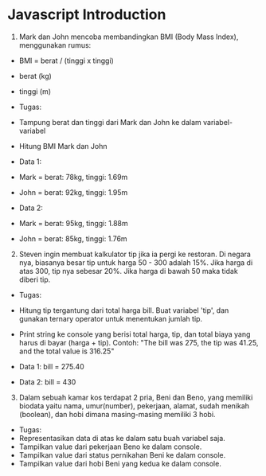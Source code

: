# Javascript Introduction

1. Mark dan John mencoba membandingkan BMI (Body Mass Index), menggunakan rumus:

- BMI = berat / (tinggi x tinggi)
- berat (kg)
- tinggi (m)

- Tugas:
- Tampung berat dan tinggi dari Mark dan John ke dalam variabel-variabel
- Hitung BMI Mark dan John

- Data 1:
- Mark = berat: 78kg, tinggi: 1.69m
- John = berat: 92kg, tinggi: 1.95m

- Data 2:
- Mark = berat: 95kg, tinggi: 1.88m
- John = berat: 85kg, tinggi: 1.76m

2. Steven ingin membuat kalkulator tip jika ia pergi ke restoran. Di negara nya, biasanya besar tip untuk harga 50 - 300 adalah 15%. Jika harga di atas 300, tip nya sebesar 20%. Jika harga di bawah 50 maka tidak diberi tip.

- Tugas:
- Hitung tip tergantung dari total harga bill. Buat variabel 'tip', dan gunakan ternary operator untuk menentukan jumlah tip.
- Print string ke console yang berisi total harga, tip, dan total biaya yang harus di bayar (harga + tip). Contoh: "The bill was 275, the tip was 41.25, and the total value is 316.25"

- Data 1: bill = 275.40
- Data 2: bill = 430

3. Dalam sebuah kamar kos terdapat 2 pria, Beni dan Beno, yang memiliki biodata yaitu nama, umur(number), pekerjaan, alamat, sudah menikah (boolean), dan hobi dimana masing-masing memiliki 3 hobi.

- Tugas:
- Representasikan data di atas ke dalam satu buah variabel saja.
- Tampilkan value dari pekerjaan Beno ke dalam console.
- Tampilkan value dari status pernikahan Beni ke dalam console.
- Tampilkan value dari hobi Beni yang kedua ke dalam console.